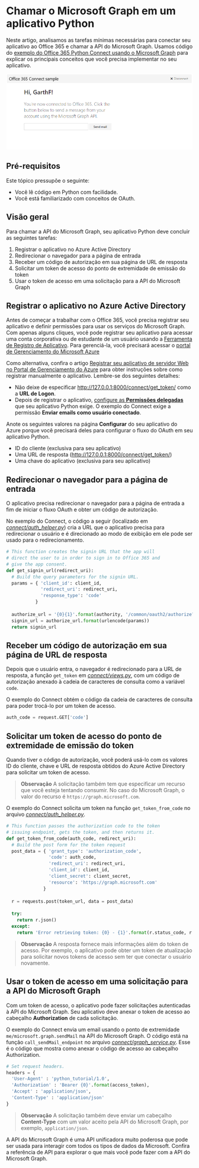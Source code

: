 # Chamar o Microsoft Graph em um aplicativo Python 

Neste artigo, analisamos as tarefas mínimas necessárias para conectar seu aplicativo ao Office 365 e chamar a API do Microsoft Graph. Usamos código do [exemplo do Office 365 Python Connect usando o Microsoft Graph](https://github.com/microsoftgraph/python3-connect-rest-sample) para explicar os principais conceitos que você precisa implementar no seu aplicativo.

![Captura de tela do exemplo do Office 365 Connect para Python](./images/web-screenshot.png)

##  Pré-requisitos

Este tópico pressupõe o seguinte:

* Você lê código em Python com facilidade.
* Você está familiarizado com conceitos de OAuth.

## Visão geral

Para chamar a API do Microsoft Graph, seu aplicativo Python deve concluir as seguintes tarefas:

1. Registrar o aplicativo no Azure Active Directory
2. Redirecionar o navegador para a página de entrada
3. Receber um código de autorização em sua página de URL de resposta
4. Solicitar um token de acesso do ponto de extremidade de emissão do token
5. Usar o token de acesso em uma solicitação para a API do Microsoft Graph 

<!--<a name="register"></a>-->
## Registrar o aplicativo no Azure Active Directory

Antes de começar a trabalhar com o Office 365, você precisa registrar seu aplicativo e definir permissões para usar os serviços do Microsoft Graph. 
Com apenas alguns cliques, você pode registrar seu aplicativo para acessar uma conta corporativa ou de estudante de um usuário usando a [Ferramenta de Registro de Aplicativo](https://dev.office.com/app-registration). Para gerenciá-la, você precisará acessar o [portal de Gerenciamento do Microsoft Azure](https://manage.windowsazure.com)

Como alternativa, confira o artigo [Registrar seu aplicativo de servidor Web no Portal de Gerenciamento do Azure](https://msdn.microsoft.com/en-us/office/office365/HowTo/add-common-consent-manually#bk_RegisterServerApp) para obter instruções sobre como registrar manualmente o aplicativo. Lembre-se dos seguintes detalhes:

* Não deixe de especificar http://127.0.0.1:8000/connect/get_token/ como a **URL de Logon**.
* Depois de registrar o aplicativo, [configure as **Permissões delegadas**](https://github.com/microsoftgraph/python3-connect-rest-sample/wiki/Grant-permissions-to-the-Connect-application-in-Azure) que seu aplicativo Python exige. O exemplo do Connect exige a permissão **Enviar emails como usuário conectado**.

Anote os seguintes valores na página **Configurar** do seu aplicativo do Azure porque você precisará deles para configurar o fluxo do OAuth em seu aplicativo Python.

* ID do cliente (exclusiva para seu aplicativo)
* Uma URL de resposta (http://127.0.0.1:8000/connect/get_token/)
* Uma chave do aplicativo (exclusiva para seu aplicativo)

<!--<a name="redirect"></a>-->
## Redirecionar o navegador para a página de entrada

O aplicativo precisa redirecionar o navegador para a página de entrada a fim de iniciar o fluxo OAuth e obter um código de autorização. 

No exemplo do Connect, o código a seguir (localizado em [*connect/auth_helper.py*](https://github.com/microsoftgraph/python3-connect-rest-sample/blob/master/connect/auth_helper.py)) cria a URL que o aplicativo precisa para redirecionar o usuário e é direcionado ao modo de exibição em ele pode ser usado para o redirecionamento. 

```python
# This function creates the signin URL that the app will
# direct the user to in order to sign in to Office 365 and
# give the app consent.
def get_signin_url(redirect_uri):
  # Build the query parameters for the signin URL.
  params = { 'client_id': client_id,
             'redirect_uri': redirect_uri,
             'response_type': 'code'
           }

  authorize_url = '{0}{1}'.format(authority, '/common/oauth2/authorize?{0}')
  signin_url = authorize_url.format(urlencode(params))
  return signin_url
```

<!--<a name="authCode"></a>-->
## Receber um código de autorização em sua página de URL de resposta

Depois que o usuário entra, o navegador é redirecionado para a URL de resposta, a função ```get_token``` em [*connect/views.py*](https://github.com/microsoftgraph/python3-connect-rest-sample/blob/master/connect/views.py), com um código de autorização anexado à cadeia de caracteres de consulta como a variável ```code```. 

O exemplo do Connect obtém o código da cadeia de caracteres de consulta para poder trocá-lo por um token de acesso.

```python
auth_code = request.GET['code']
```

<!--<a name="accessToken"></a>-->
## Solicitar um token de acesso do ponto de extremidade de emissão do token

Quando tiver o código de autorização, você poderá usá-lo com os valores ID do cliente, chave e URL de resposta obtidos do Azure Active Directory para solicitar um token de acesso. 

> **Observação** A solicitação também tem que especificar um recurso que você esteja tentando consumir. No caso do Microsoft Graph, o valor do recurso é `https://graph.microsoft.com`.

O exemplo do Connect solicita um token na função ```get_token_from_code``` no arquivo [*connect/auth_helper.py*](https://github.com/microsoftgraph/python3-connect-rest-sample/blob/master/connect/auth_helper.py).

```python
# This function passes the authorization code to the token
# issuing endpoint, gets the token, and then returns it.
def get_token_from_code(auth_code, redirect_uri):
  # Build the post form for the token request
  post_data = { 'grant_type': 'authorization_code',
                'code': auth_code,
                'redirect_uri': redirect_uri,
                'client_id': client_id,
                'client_secret': client_secret,
                'resource': 'https://graph.microsoft.com'
              }
              
  r = requests.post(token_url, data = post_data)
  
  try:
    return r.json()
  except:
    return 'Error retrieving token: {0} - {1}'.format(r.status_code, r.text)
```

> **Observação** A resposta fornece mais informações além do token de acesso. Por exemplo, o aplicativo pode obter um token de atualização para solicitar novos tokens de acesso sem ter que conectar o usuário novamente.

<!--<a name="request"></a>-->
## Usar o token de acesso em uma solicitação para a API do Microsoft Graph

Com um token de acesso, o aplicativo pode fazer solicitações autenticadas à API do Microsoft Graph. Seu aplicativo deve anexar o token de acesso ao cabeçalho **Authorization** de cada solicitação.

O exemplo do Connect envia um email usando o ponto de extremidade ```me/microsoft.graph.sendMail``` na API do Microsoft Graph. O código está na função ```call_sendMail_endpoint``` no arquivo [*connect/graph_service.py*](https://github.com/microsoftgraph/python3-connect-rest-sample/blob/master/connect/graph_service.py). Esse é o código que mostra como anexar o código de acesso ao cabeçalho Authorization.

```python
# Set request headers.
headers = { 
  'User-Agent' : 'python_tutorial/1.0',
  'Authorization' : 'Bearer {0}'.format(access_token),
  'Accept' : 'application/json',
  'Content-Type' : 'application/json'
}
```

> **Observação** A solicitação também deve enviar um cabeçalho **Content-Type** com um valor aceito pela API do Microsoft Graph, por exemplo, `application/json`.

A API do Microsoft Graph é uma API unificadora muito poderosa que pode ser usada para interagir com todos os tipos de dados da Microsoft. Confira a referência de API para explorar o que mais você pode fazer com a API do Microsoft Graph.

<!--
## Additional resources

-  [Office 365 Python Connect sample using Microsoft Graph](https://github.com/OfficeDev/O365-Python-Microsoft-Graph-Connect)
-  [Office Dev Center](http://dev.office.com) 
-  [Microsoft Graph API reference]()-->
